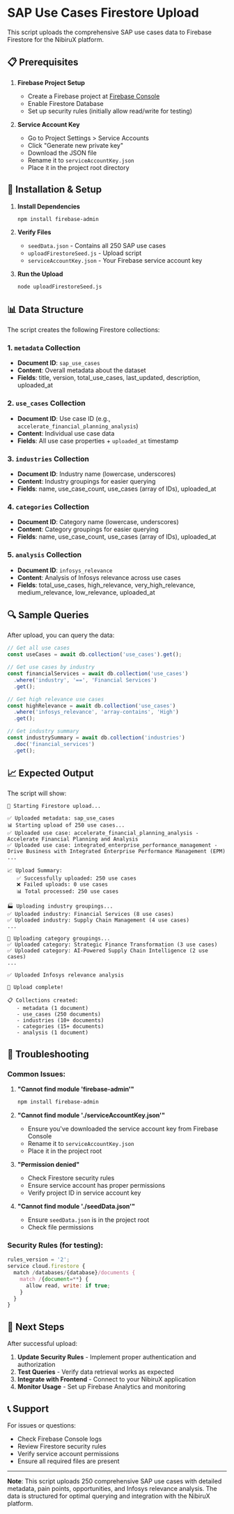 # SAP Use Cases Firestore Upload

This script uploads the comprehensive SAP use cases data to Firebase Firestore for the NibiruX platform.

## 📋 Prerequisites

1. **Firebase Project Setup**
   - Create a Firebase project at [Firebase Console](https://console.firebase.google.com/)
   - Enable Firestore Database
   - Set up security rules (initially allow read/write for testing)

2. **Service Account Key**
   - Go to Project Settings > Service Accounts
   - Click "Generate new private key"
   - Download the JSON file
   - Rename it to `serviceAccountKey.json`
   - Place it in the project root directory

## 🚀 Installation & Setup

1. **Install Dependencies**
   ```bash
   npm install firebase-admin
   ```

2. **Verify Files**
   - `seedData.json` - Contains all 250 SAP use cases
   - `uploadFirestoreSeed.js` - Upload script
   - `serviceAccountKey.json` - Your Firebase service account key

3. **Run the Upload**
   ```bash
   node uploadFirestoreSeed.js
   ```

## 📊 Data Structure

The script creates the following Firestore collections:

### 1. `metadata` Collection
- **Document ID**: `sap_use_cases`
- **Content**: Overall metadata about the dataset
- **Fields**: title, version, total_use_cases, last_updated, description, uploaded_at

### 2. `use_cases` Collection
- **Document ID**: Use case ID (e.g., `accelerate_financial_planning_analysis`)
- **Content**: Individual use case data
- **Fields**: All use case properties + `uploaded_at` timestamp

### 3. `industries` Collection
- **Document ID**: Industry name (lowercase, underscores)
- **Content**: Industry groupings for easier querying
- **Fields**: name, use_case_count, use_cases (array of IDs), uploaded_at

### 4. `categories` Collection
- **Document ID**: Category name (lowercase, underscores)
- **Content**: Category groupings for easier querying
- **Fields**: name, use_case_count, use_cases (array of IDs), uploaded_at

### 5. `analysis` Collection
- **Document ID**: `infosys_relevance`
- **Content**: Analysis of Infosys relevance across use cases
- **Fields**: total_use_cases, high_relevance, very_high_relevance, medium_relevance, low_relevance, uploaded_at

## 🔍 Sample Queries

After upload, you can query the data:

```javascript
// Get all use cases
const useCases = await db.collection('use_cases').get();

// Get use cases by industry
const financialServices = await db.collection('use_cases')
  .where('industry', '==', 'Financial Services')
  .get();

// Get high relevance use cases
const highRelevance = await db.collection('use_cases')
  .where('infosys_relevance', 'array-contains', 'High')
  .get();

// Get industry summary
const industrySummary = await db.collection('industries')
  .doc('financial_services')
  .get();
```

## 📈 Expected Output

The script will show:
```
🚀 Starting Firestore upload...

✅ Uploaded metadata: sap_use_cases
📊 Starting upload of 250 use cases...
✅ Uploaded use case: accelerate_financial_planning_analysis - Accelerate Financial Planning and Analysis
✅ Uploaded use case: integrated_enterprise_performance_management - Drive Business with Integrated Enterprise Performance Management (EPM)
...

📈 Upload Summary:
   ✅ Successfully uploaded: 250 use cases
   ❌ Failed uploads: 0 use cases
   📊 Total processed: 250 use cases

🏭 Uploading industry groupings...
✅ Uploaded industry: Financial Services (8 use cases)
✅ Uploaded industry: Supply Chain Management (4 use cases)
...

📂 Uploading category groupings...
✅ Uploaded category: Strategic Finance Transformation (3 use cases)
✅ Uploaded category: AI-Powered Supply Chain Intelligence (2 use cases)
...

✅ Uploaded Infosys relevance analysis

🎉 Upload complete!

📋 Collections created:
   - metadata (1 document)
   - use_cases (250 documents)
   - industries (10+ documents)
   - categories (15+ documents)
   - analysis (1 document)
```

## 🔧 Troubleshooting

### Common Issues:

1. **"Cannot find module 'firebase-admin'"**
   ```bash
   npm install firebase-admin
   ```

2. **"Cannot find module './serviceAccountKey.json'"**
   - Ensure you've downloaded the service account key from Firebase Console
   - Rename it to `serviceAccountKey.json`
   - Place it in the project root

3. **"Permission denied"**
   - Check Firestore security rules
   - Ensure service account has proper permissions
   - Verify project ID in service account key

4. **"Cannot find module './seedData.json'"**
   - Ensure `seedData.json` is in the project root
   - Check file permissions

### Security Rules (for testing):
```javascript
rules_version = '2';
service cloud.firestore {
  match /databases/{database}/documents {
    match /{document=**} {
      allow read, write: if true;
    }
  }
}
```

## 🎯 Next Steps

After successful upload:

1. **Update Security Rules** - Implement proper authentication and authorization
2. **Test Queries** - Verify data retrieval works as expected
3. **Integrate with Frontend** - Connect to your NibiruX application
4. **Monitor Usage** - Set up Firebase Analytics and monitoring

## 📞 Support

For issues or questions:
- Check Firebase Console logs
- Review Firestore security rules
- Verify service account permissions
- Ensure all required files are present

---

**Note**: This script uploads 250 comprehensive SAP use cases with detailed metadata, pain points, opportunities, and Infosys relevance analysis. The data is structured for optimal querying and integration with the NibiruX platform. 